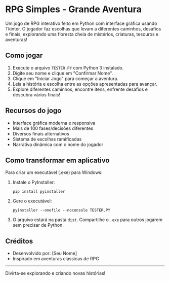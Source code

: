 # RPG Simples - Grande Aventura

Um jogo de RPG interativo feito em Python com interface gráfica usando Tkinter. O jogador faz escolhas que levam a diferentes caminhos, desafios e finais, explorando uma floresta cheia de mistérios, criaturas, tesouros e aventuras!

## Como jogar

1. Execute o arquivo `TESTER.PY` com Python 3 instalado.
2. Digite seu nome e clique em "Confirmar Nome".
3. Clique em "Iniciar Jogo" para começar a aventura.
4. Leia a história e escolha entre as opções apresentadas para avançar.
5. Explore diferentes caminhos, encontre itens, enfrente desafios e descubra vários finais!

## Recursos do jogo
- Interface gráfica moderna e responsiva
- Mais de 100 fases/decisões diferentes
- Diversos finais alternativos
- Sistema de escolhas ramificadas
- Narrativa dinâmica com o nome do jogador

## Como transformar em aplicativo

Para criar um executável (.exe) para Windows:
1. Instale o PyInstaller:
   ```
   pip install pyinstaller
   ```
2. Gere o executável:
   ```
   pyinstaller --onefile --noconsole TESTER.PY
   ```
3. O arquivo estará na pasta `dist`. Compartilhe o `.exe` para outros jogarem sem precisar de Python.

## Créditos
- Desenvolvido por: [Seu Nome]
- Inspirado em aventuras clássicas de RPG

---
Divirta-se explorando e criando novas histórias!
